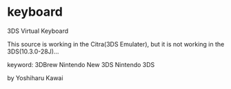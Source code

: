 # keyboard

3DS Virtual Keyboard

 This source is working in the Citra(3DS Emulater),
but it is not working in the 3DS(10.3.0-28J)...

keyword:
3DBrew
Nintendo New 3DS
Nintendo 3DS


by Yoshiharu Kawai
